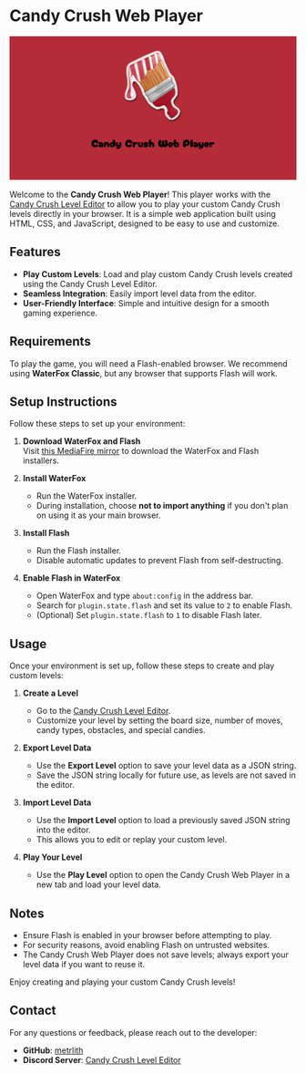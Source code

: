 # Candy Crush Web Player

![Candy Crush Web Player Banner](<assets/Candy Crush Web Player Banner.png>)

Welcome to the **Candy Crush Web Player**! This player works with the [Candy Crush Level Editor](https://github.com/metrlith/CandyCrushLevelEditor) to allow you to play your custom Candy Crush levels directly in your browser. It is a simple web application built using HTML, CSS, and JavaScript, designed to be easy to use and customize.

## Features

- **Play Custom Levels**: Load and play custom Candy Crush levels created using the Candy Crush Level Editor.
- **Seamless Integration**: Easily import level data from the editor.
- **User-Friendly Interface**: Simple and intuitive design for a smooth gaming experience.

## Requirements

To play the game, you will need a Flash-enabled browser. We recommend using **WaterFox Classic**, but any browser that supports Flash will work.

## Setup Instructions

Follow these steps to set up your environment:

1. **Download WaterFox and Flash**  
   Visit [this MediaFire mirror](https://www.mediafire.com/folder/y4nh28s0yuy0o/WaterFox_%26_Flash_Installers) to download the WaterFox and Flash installers.

2. **Install WaterFox**  
   - Run the WaterFox installer.  
   - During installation, choose **not to import anything** if you don't plan on using it as your main browser.

3. **Install Flash**  
   - Run the Flash installer.  
   - Disable automatic updates to prevent Flash from self-destructing.

4. **Enable Flash in WaterFox**  
   - Open WaterFox and type `about:config` in the address bar.  
   - Search for `plugin.state.flash` and set its value to `2` to enable Flash.  
   - (Optional) Set `plugin.state.flash` to `1` to disable Flash later.

## Usage

Once your environment is set up, follow these steps to create and play custom levels:

1. **Create a Level**  
   - Go to the [Candy Crush Level Editor](https://github.com/metrlith/CandyCrushLevelEditor).  
   - Customize your level by setting the board size, number of moves, candy types, obstacles, and special candies.

2. **Export Level Data**  
   - Use the **Export Level** option to save your level data as a JSON string.  
   - Save the JSON string locally for future use, as levels are not saved in the editor.

3. **Import Level Data**  
   - Use the **Import Level** option to load a previously saved JSON string into the editor.  
   - This allows you to edit or replay your custom level.

4. **Play Your Level**  
   - Use the **Play Level** option to open the Candy Crush Web Player in a new tab and load your level data.

## Notes

- Ensure Flash is enabled in your browser before attempting to play.  
- For security reasons, avoid enabling Flash on untrusted websites.  
- The Candy Crush Web Player does not save levels; always export your level data if you want to reuse it.

Enjoy creating and playing your custom Candy Crush levels!

## Contact

For any questions or feedback, please reach out to the developer:

- **GitHub**: [metrlith](https://github.com/metrlith)
- **Discord Server**: [Candy Crush Level Editor](https://discord.gg/2Zq9tszNBn)
